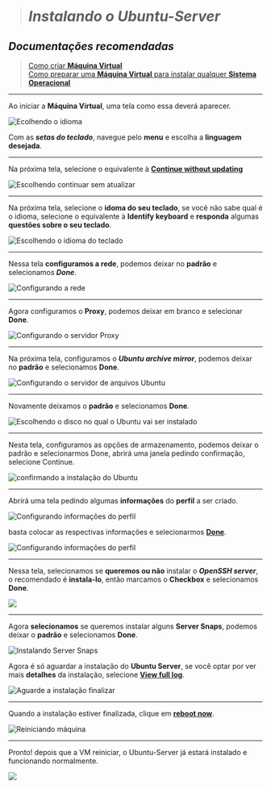 ># <strong><i>Instalando o Ubuntu-Server</i></strong>

## <strong><i>Documentações recomendadas</i></strong>

> <a href="https://github.com/kfellipe/POPs/tree/master/Criando-VM/README.md"><ins>Como criar <strong>Máquina Virtual</strong></ins></a><br>
>  <a href="https://github.com/kfellipe/POPs/tree/master/Preparando-VM/README.md"><ins>Como preparar uma <strong>Máquina Virtual</strong> para instalar qualquer <strong>Sistema Operacional</strong></ins></a>

<hr>

Ao iniciar a <strong>Máquina Virtual</strong>, uma tela como essa deverá aparecer.

<img src="https://user-images.githubusercontent.com/82785675/162205926-8a58b5de-eae8-47ae-8ee0-0df7880f1e79.PNG" alt="Ecolhendo o idioma">

Com as <strong><i>setas do teclado</i></strong>, navegue pelo <strong>menu</strong> e escolha a <strong>linguagem desejada</strong>.

<hr>

Na próxima tela, selecione o equivalente à <strong><ins>Continue without updating</ins></strong>

<img src="https://user-images.githubusercontent.com/82785675/162205931-53547b93-dac8-4ce8-bd4a-76553e090e4a.PNG" alt="Escolhendo continuar sem atualizar">

<hr>

Na próxima tela, selecione o <strong>idoma do seu teclado</strong>, se você não sabe qual é o idioma, selecione o equivalente à <strong>Identify keyboard</strong> e <strong>responda</strong> algumas <strong>questões sobre o seu teclado</strong>.

<img src="https://user-images.githubusercontent.com/82785675/162205933-9e899b4c-bced-45a7-963d-b26f8cf0f1a5.PNG" alt="Escolhendo o idioma do teclado">

<hr>

Nessa tela <strong>configuramos a rede</strong>, podemos deixar no <strong>padrão</strong> e selecionamos <strong><i>Done</i></strong>.

<img src="https://user-images.githubusercontent.com/82785675/162205937-4ff37554-24fe-410f-a7bc-5ece7dbd07b3.PNG" alt="Configurando a rede">

<hr>

Agora configuramos o <strong>Proxy</strong>, podemos deixar em branco e selecionar <strong>Done</strong>.

<img src="https://user-images.githubusercontent.com/82785675/162205941-a365ee29-3bee-447d-abfd-6b38aa874ed9.PNG" alt="Configurando o servidor Proxy">

<hr>

Na próxima tela, configuramos o <strong><i>Ubuntu archive mirror</i></strong>, podemos deixar no <strong>padrão</strong> e selecionamos <strong>Done</strong>.

<img src="https://user-images.githubusercontent.com/82785675/162205942-6a2dfdb4-7dba-459f-af01-05e5d651feae.PNG" alt="Configurando o servidor de arquivos Ubuntu">

<hr>

Novamente deixamos o <strong>padrão</strong> e selecionamos <strong>Done</strong>.

<img src="https://user-images.githubusercontent.com/82785675/162205943-311e0cc5-f649-4e04-968e-119b52497d2e.PNG" alt="Escolhendo o disco no qual o Ubuntu vai ser instalado">

<hr>

Nesta tela, configuramos as opções de armazenamento, podemos deixar o padrão e selecionarmos Done, abrirá uma janela pedindo confirmação, selecione Continue.

<img src="https://user-images.githubusercontent.com/82785675/162205947-f0790488-11bd-40c3-a5c5-19b8b9ef0eac.PNG" alt="confirmando a instalação do Ubuntu">

<hr>

Abrirá uma tela pedindo algumas <strong>informações</strong> do <strong>perfil</strong> a ser criado.

<img src="https://user-images.githubusercontent.com/82785675/162205948-972afd18-3f18-4d7c-98f1-43b775099ab9.PNG" alt="Configurando informações do perfil">

basta colocar as respectivas informações e selecionarmos <strong><ins>Done</ins></strong>.

<img src="https://user-images.githubusercontent.com/82785675/162205950-56b7721b-c89a-4cca-8eed-96dfc4e85d92.PNG"
alt="Configurando informações do perfil">

<hr>

Nessa tela, selecionamos se <strong>queremos ou não</strong> instalar o <strong><i>OpenSSH server</i></strong>, o recomendado é <strong>instala-lo</strong>, então marcamos o <strong>Checkbox</strong> e selecionamos <strong>Done</strong>.

<img src="https://user-images.githubusercontent.com/82785675/162205954-4644b1d2-a01b-421a-a543-9ccad11d089f.PNG">

<hr>

Agora <strong>selecionamos</strong> se queremos instalar alguns <strong>Server Snaps</strong>, podemos deixar o <strong>padrão</strong> e selecionamos <strong>Done</strong>.

<img src="https://user-images.githubusercontent.com/82785675/162205956-5239c150-f8d8-4757-824a-fc05c433aff7.PNG"
alt="Instalando Server Snaps">

Agora é só aguardar a instalação do <strong>Ubuntu Server</strong>, se você optar por ver mais <strong>detalhes</strong> da instalação, selecione <strong><ins>View full log</ins></strong>.

<img src="https://user-images.githubusercontent.com/82785675/162205958-9034c32c-7284-465a-852e-03c6c468d97f.PNG" alt="Aguarde a instalação finalizar">

<hr>

Quando a instalação estiver finalizada, clique em <strong><ins>reboot now</ins></strong>.

<img src="https://user-images.githubusercontent.com/82785675/162221159-de750ca8-5ae0-4a2f-a38d-eb2dba638b89.PNG" alt="Reiniciando máquina">

<hr>

Pronto! depois que a VM reiniciar, o Ubuntu-Server já estará instalado e funcionando normalmente.

<img src="https://user-images.githubusercontent.com/82785675/162221854-29738995-a674-4c24-8755-288702ab11f8.PNG">
